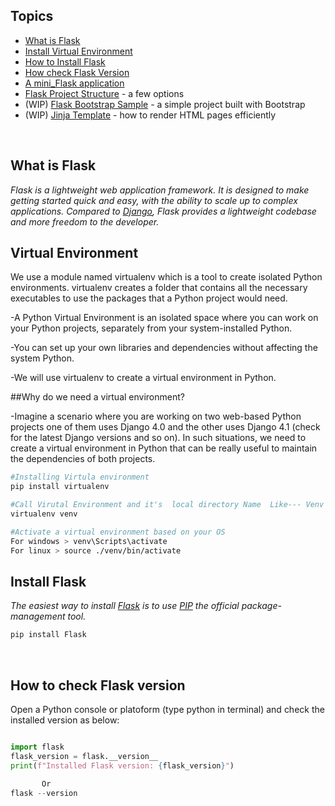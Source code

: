 ## Topics 

- [What is Flask](#what-is-flask)
- [Install Virtual Environment](#Install-Virtual-Environment)
- [How to Install Flask](#install-flask)
- [How check Flask  Version](#Pip-version)
- [A mini_Flask application](#a-minimal-app)
- [Flask Project Structure](#flask-project-structure) - a few options
- (WIP) [Flask Bootstrap Sample](#flask-bootstrap-sample) - a simple project built with Bootstrap
- (WIP) [Jinja Template](#jinja-template) - how to render HTML pages efficiently

<br />

## What is Flask

*Flask is a lightweight web application framework. It is designed to make getting started quick and easy, with the ability to scale up to complex applications.
Compared to [Django](https://www.djangoproject.com/), Flask provides a lightweight codebase and more freedom to the developer.*

## Virtual Environment
 We use a module named virtualenv which is a tool to create isolated Python environments. virtualenv creates a folder that contains all the necessary executables to use the packages that a Python project would need.

-A Python Virtual Environment is an isolated space where you can work on your Python projects, separately from your system-installed Python.

-You can set up your own libraries and dependencies without affecting the system Python.

-We will use virtualenv to create a virtual environment in Python.

##Why do we need a virtual environment?

-Imagine a scenario where you are working on two web-based Python projects one of them uses Django 4.0 and the other uses Django 4.1 (check for the latest Django versions and so on). In such situations, we need to create a virtual environment in Python that can be really useful to maintain the dependencies of both projects.

```bash
#Installing Virtula environment
pip install virtualenv
```
```bash
#Call Virutal Environment and it's  local directory Name  Like--- Venv or Guru or Data etc....
virtualenv venv
```
```bash
#Activate a virtual environment based on your OS
For windows > venv\Scripts\activate
For linux > source ./venv/bin/activate
```

## Install Flask

*The easiest way to install [Flask](https://palletsprojects.com/p/flask/) is to use [PIP](https://pip.pypa.io/en/stable/quickstart/) the official package-management tool.*

```bash
pip install Flask
```

<br />

## How to check Flask version

Open a Python console or platoform (type python in terminal) and check the installed version as below:

```python 

import flask
flask_version = flask.__version__
print(f"Installed Flask version: {flask_version}")

       Or
flask --version

```
